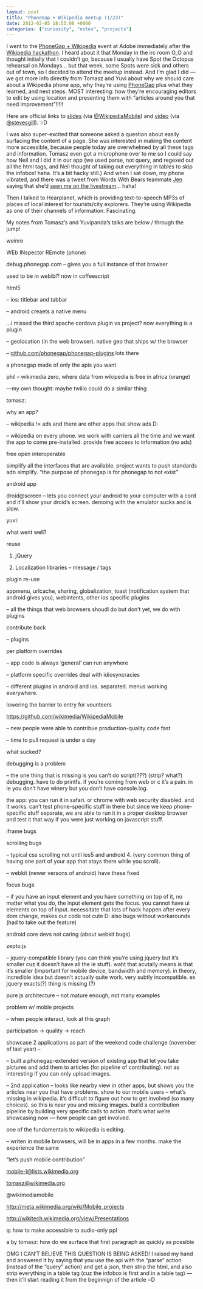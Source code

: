 ```yaml
---
layout: post
title: "PhoneGap + Wikipedia meetup (1/23)"
date: 2012-02-05 18:55:08 +0000
categories: ["curiosity", "notes", "projects"]
---
```


I went to the [PhoneGap + Wikipedia](http://www.meetup.com/PhoneGap-SF/events/39447102/) event at Adobe immediately after the [Wikipedia hackathon](https://judytuna.com/2012/01/wikipedia-sf-hackathon/). I heard about it that Monday in the irc room O_O and thought initially that I couldn’t go, because I usually have Spot the Octopus rehearsal on Mondays… but that week, some Spots were sick and others out of town, so I decided to attend the meetup instead. And I’m glad I did — we got more info directly from Tomasz and Yuvi about why we should care about a Wikipedia phone app, why they’re using [PhoneGap](http://phonegap.com/) plus what they learned, and next steps. MOST interesting: how they’re encouraging editors to edit by using location and presenting them with “articles around you that need improvement”!!!!!

Here are official links to [slides](http://wikitech.wikimedia.org/index.php?title=File:PhoneGapMeetup_2012_-_Wikipedia_Android_PhoneGap_-_Tomasz_and_Yuvi.pdf&page=1) (via [@WikipediaMobile](https://twitter.com/#!/WikimediaMobile/status/161913349297283072)) and [video](https://my.adobeconnect.com/_a295153/p9lmqviaxen/) (via [@stevesgill](https://twitter.com/#!/stevesgill/status/162247607308140544)). =D

I was also super-excited that someone asked a question about easily surfacing the content of a page. She was interested in making the content more accessible, because people today are overwhelmed by all these tags and information. Tomasz even got a microphone over to me so I could say how Neil and I did it in our app (we used parse, not query, and regexed out all the html tags, and Neil thought of taking out everything in tables to skip the infobox! haha. It’s a bit hacky still.) And when I sat down, my phone vibrated, and there was a tweet from Words With Bears teammate [Jen](http://www.jenniferarguello.com/) saying that she’d [seen me on the livestream](https://twitter.com/#!/engijen/status/161657548599070720)… haha!

Then I talked to Hearplanet, which is providing text-to-speech MP3s of places of local interest for tourists/city explorers. They’re using Wikipedia as one of their channels of information. Fascinating.

My notes from Tomasz’s and Yuvipanda’s talks are below / through the jump!

weinre

WEb INspector REmote (phone)

debug.phonegap.com – gives you a full instance of that browser

used to be in webibl? now in coffeescript

html5 

– ios: titlebar and tabbar

– android creaets a native menu

…i missed the third
apache cordova plugin vs project? now everything is a plugin

– geolocation (in the web browser). native geo that ships w/ the browser

– [github.com/phonegap/phonegap-plugins](github.com/phonegap/phonegap-plugins) lots there

a phonegap made of only the apis you want

phil – wikimedia zero, where data from wikipedia is free in africa (orange)

—my own thought: maybe twilio could do a similar thing

tomasz:

why an app?

– wikipedia != ads and there are other apps that show ads D:

– wikipedia on every phone. we work with carriers all the time and we want the app to come pre-installed. provide free access to information (no ads)

free open interoperable

simplify all the interfaces that are available. project wants to push standards adn simplify. “the purpose of phonegap is for phonegap to not exist”

android app

droid@screen  – lets you connect your android to your computer with a cord and it’ll show your droid’s screen. demoing with the emulator sucks and is slow. 

yuvi:

what went well?

reuse

1. jQuery

2. Localization libraries – message / tags

plugin re-use

appmenu, urlcache, sharing, globalization, toast (notification system that android gives you), webintents, other ios specific plugins

– all the things that web browsers shoudl do but don’t yet, we do with plugins

contribute back

– plugins

per platform overrides

– app code is always ‘general’ can run anywhere

– platform specific overrides deal with idiosyncracies

– different plugins in android and ios. separated. menus working everywhere.

lowering the barrier to entry for vounteers

https://github.com/wikimedia/WikipediaMobile

– new people were able to contribue production-quality code fast

– time to pull request is under a day

what sucked?

debugging is a problem

– the one thing that is missing is you can’t do script(???) (strip? what?) debugging. have to do printfs. if you’re coming from web or c it’s a pain. in ie you don’t have winery but you don’t have console.log.

the app: you can run it in safari. or chrome with web security disabled. and it works. can’t test phone-specific stuff in there but since we keep phone-specific stuff separate, we are able to run it in a proper desktop browser and test it that way if you were just working on javascript stuff. 

iframe bugs

scrolling bugs

– typical css scrolling not until ios5 and android 4. (very common thing of having one part of your app that stays there while you scroll).

– webkit (newer versons of android) have these fixed

focus bugs

– if you have an input element and you have something on top of it, no matter what you do, the input element gets the focus. you cannot have ui elements on top of input. necessitate that lots of hack happen after every dom change, makes our code not cute D: also bugs without workarounds (had to take out the feature)

android core devs not caring (about webkit bugs)

zepto.js

– jquery-compatible library (you can think you’re using jquery but it’s smaller cuz it doesn’t have all the ie stuff). waht that acutally means is that it’s smaller (important for mobile device, bandwidth and memory). in theory, incredible idea but doesn’t actually quite work. very subtly incompatible. ex jquery exacts(?) thing is missing (?)

pure js architecture – not mature enough, not many examples

problem w/ moble projects

– when people interact, look at this graph

participation -> quality -> reach

showcase 2 applications as part of the weekend code challenge (november of last year) –

– built a phonegap-extended version of existing app that let you take pictures and add them to articles (for pipeline of contributing). not as interesting if you can only upload images.

– 2nd application – looks like nearby view in other apps, but shows you the articles near you that have problems. show to our mobile users – what’s missing in wikipedia. it’s difficult to figure out how to get involved (so many choices). so this is near you and missing images. build a contribution pipeline by building very specific calls to action. that’s what we’re showcasing now — how people can get involved. 

one of the fundamentals to wikipedia is editing.

– writen in mobile browsers, will be in apps in a few months. make the experience the same 

“let’s push mobile contribution”

mobile-l@lists.wikimedia.org

tomasz@wikimedia.org

@wikimediamobile

http://meta.wikimedia.org/wiki/Mobile_projects

http://wikitech.wikimedia.org/view/Presentations

q: how to make accessible to audio-only ppl

a by tomasz: how do we surface that first paragraph as quickly as possible

OMG I CAN’T BELIEVE THIS QUESTION IS BEING ASKED! I raised my hand and answered it by saying that you use the api with the “parse” action (instead of the “query” action) and get a json, then strip the html, and also strip everything in a table tag (cuz the infobox is first and in a table tag) — then it’ll start reading it from the beginnign of the article =D